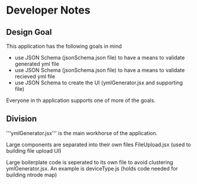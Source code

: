 # Developer Notes

## Design Goal

This application has the following goals in mind

- use JSON Schema (jsonSchema.json file) to have a means to validate generated yml file
- use JSON Schema (jsonSchema.json file) to have a means to validate recieved yml file
- use JSON Schema to create the UI (ymlGenerator.jsx and supporting file)

Everyone in th application supports one of more of the goals.

## Division

'''ymlGenerator.jsx''' is the main workhorse of the application.

Large components are separated into their own files FileUpload.jsx (used to building file upload UI)

Large boilerplate code is seperated to its own file to avoid clustering ymlGenerator.jsx. An example is
deviceType.js (holds code needed for building ntrode map)
